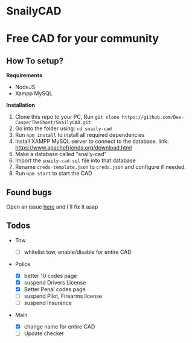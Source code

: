 # SnailyCAD

# Free CAD for your community

## How To setup?

**Requirements**

- NodeJS
- Xampp MySQL

**Installation**

1. Clone this repo to your PC, Run `git clone https://github.com/Dev-CasperTheGhost/SnailyCAD.git`
2. Go into the folder using: `cd snaily-cad`
3. Run `npm install` to install all required dependencies
4. Install XAMPP MySQL server to connect to the database. link: https://www.apachefriends.org/download.html
5. Make a database called "snaily-cad"
6. Import the `snaily-cad.sql` file into that database
7. Rename `creds-template.json` to `creds.json` and configure if needed.
8. Run `npm start` to start the CAD

## Found bugs

Open an issue [here](https://github.com/Dev-CasperTheGhost/SnailyCAD/issues/new) and I'll fix it asap

## Todos

- Tow
  - [ ] whitelist tow, enable/disable for entire CAD 

- Police

  - [x] better 10 codes page
  - [x] suspend Drivers License
  - [x] Better Penal codes page
  - [ ] suspend Pilot, Firearms license
  - [ ] suspend Insurance

- Main
  - [x] change name for entire CAD
  - [ ] Update checker
